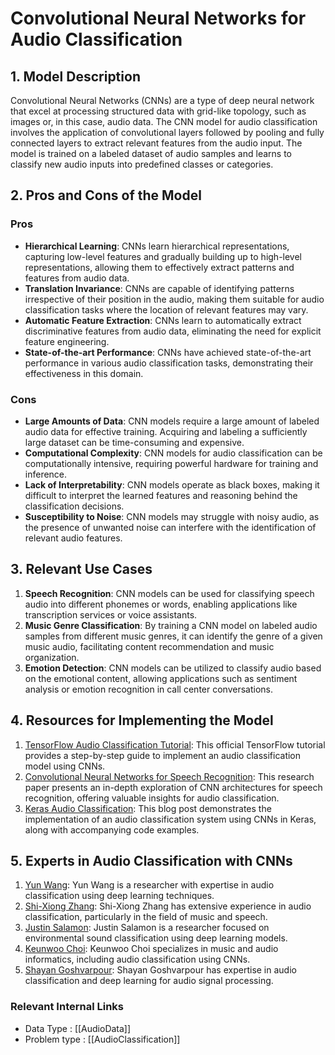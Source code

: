 # Convolutional Neural Networks for Audio Classification

## 1. Model Description
Convolutional Neural Networks (CNNs) are a type of deep neural network that excel at processing structured data with grid-like topology, such as images or, in this case, audio data. The CNN model for audio classification involves the application of convolutional layers followed by pooling and fully connected layers to extract relevant features from the audio input. The model is trained on a labeled dataset of audio samples and learns to classify new audio inputs into predefined classes or categories.

## 2. Pros and Cons of the Model

### Pros
- **Hierarchical Learning**: CNNs learn hierarchical representations, capturing low-level features and gradually building up to high-level representations, allowing them to effectively extract patterns and features from audio data.
- **Translation Invariance**: CNNs are capable of identifying patterns irrespective of their position in the audio, making them suitable for audio classification tasks where the location of relevant features may vary.
- **Automatic Feature Extraction**: CNNs learn to automatically extract discriminative features from audio data, eliminating the need for explicit feature engineering.
- **State-of-the-art Performance**: CNNs have achieved state-of-the-art performance in various audio classification tasks, demonstrating their effectiveness in this domain.

### Cons
- **Large Amounts of Data**: CNN models require a large amount of labeled audio data for effective training. Acquiring and labeling a sufficiently large dataset can be time-consuming and expensive.
- **Computational Complexity**: CNN models for audio classification can be computationally intensive, requiring powerful hardware for training and inference.
- **Lack of Interpretability**: CNN models operate as black boxes, making it difficult to interpret the learned features and reasoning behind the classification decisions.
- **Susceptibility to Noise**: CNN models may struggle with noisy audio, as the presence of unwanted noise can interfere with the identification of relevant audio features.

## 3. Relevant Use Cases
1. **Speech Recognition**: CNN models can be used for classifying speech audio into different phonemes or words, enabling applications like transcription services or voice assistants.
2. **Music Genre Classification**: By training a CNN model on labeled audio samples from different music genres, it can identify the genre of a given music audio, facilitating content recommendation and music organization.
3. **Emotion Detection**: CNN models can be utilized to classify audio based on the emotional content, allowing applications such as sentiment analysis or emotion recognition in call center conversations.

## 4. Resources for Implementing the Model
1. [TensorFlow Audio Classification Tutorial](https://www.tensorflow.org/tutorials/audio/simple_audio): This official TensorFlow tutorial provides a step-by-step guide to implement an audio classification model using CNNs.
2. [Convolutional Neural Networks for Speech Recognition](https://arxiv.org/abs/1609.04243): This research paper presents an in-depth exploration of CNN architectures for speech recognition, offering valuable insights for audio classification.
3. [Keras Audio Classification](https://medium.com/@mikesmales/sound-classification-using-deep-learning-8bc2aa1990b7): This blog post demonstrates the implementation of an audio classification system using CNNs in Keras, along with accompanying code examples.

## 5. Experts in Audio Classification with CNNs
1. [Yun Wang](https://github.com/ywang512): Yun Wang is a researcher with expertise in audio classification using deep learning techniques.
2. [Shi-Xiong Zhang](https://github.com/sherwinszx): Shi-Xiong Zhang has extensive experience in audio classification, particularly in the field of music and speech.
3. [Justin Salamon](https://github.com/justinsalamon): Justin Salamon is a researcher focused on environmental sound classification using deep learning models.
4. [Keunwoo Choi](https://github.com/keunwoochoi): Keunwoo Choi specializes in music and audio informatics, including audio classification using CNNs.
5. [Shayan Goshvarpour](https://github.com/shayangoshvarpour): Shayan Goshvarpour has expertise in audio classification and deep learning for audio signal processing.


 ### Relevant Internal Links
- Data Type : [[AudioData]]
- Problem type : [[AudioClassification]]
